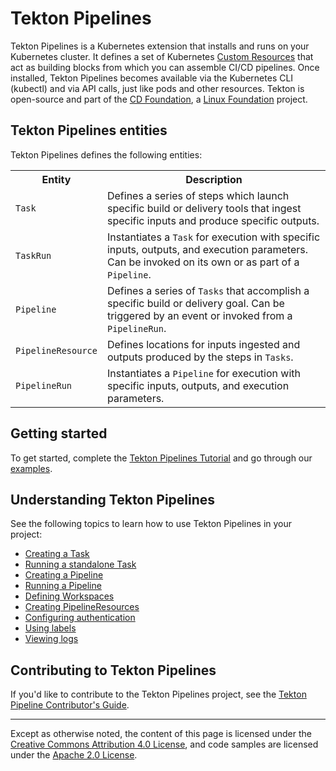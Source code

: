 <!--
---
title: "Tasks and Pipelines"
linkTitle: "Tasks and Pipelines"
weight: 2
description: >
  Building Blocks of Tekton CI/CD Workflow
---
-->
# Tekton Pipelines

Tekton Pipelines is a Kubernetes extension that installs and runs on your Kubernetes cluster.
It defines a set of Kubernetes [Custom Resources](https://kubernetes.io/docs/concepts/extend-kubernetes/api-extension/custom-resources/) that act as building blocks from which you can assemble CI/CD pipelines. Once installed,
Tekton Pipelines becomes available via the Kubernetes CLI (kubectl) and via API calls, just
like pods and other resources. Tekton is open-source and part of the [CD Foundation](https://cd.foundation/),
a [Linux Foundation](https://www.linuxfoundation.org/projects/) project.

## Tekton Pipelines entities

Tekton Pipelines defines the following entities:

<table>
  <tr>
    <th>Entity</th>
    <th>Description</th>
  </tr>
  <tr>
    <td><code>Task</code></td>
    <td>Defines a series of steps which launch specific build or delivery tools that ingest specific inputs and produce specific outputs.</td>
  </tr>
  <tr>
    <td><code>TaskRun</code></td>
    <td>Instantiates a <code>Task</code> for execution with specific inputs, outputs, and execution parameters. Can be invoked on its own or as part of a <code>Pipeline</code>.</td>
  </tr>
  <tr>
    <td><code>Pipeline</code></td>
    <td>Defines a series of <code>Tasks</code> that accomplish a specific build or delivery goal. Can be triggered by an event or invoked from a <code>PipelineRun</code>.</td>
  </tr>
  <tr>
    <td><code>PipelineResource</code></td>
    <td>Defines locations for inputs ingested and outputs produced by the steps in <code>Tasks</code>.</td>
  </tr>
  <tr>
    <td><code>PipelineRun</code></td>
    <td>Instantiates a <code>Pipeline</code> for execution with specific inputs, outputs, and execution parameters.</td>
  </tr>
</table>

## Getting started

To get started, complete the [Tekton Pipelines Tutorial](https://github.com/tektoncd/pipeline/blob/master/docs/tutorial.md) and go through our 
[examples](https://github.com/tektoncd/pipeline/tree/master/examples).

## Understanding Tekton Pipelines

See the following topics to learn how to use Tekton Pipelines in your project:

- [Creating a Task](tasks.md)
- [Running a standalone Task](taskruns.md)
- [Creating a Pipeline](pipelines.md)
- [Running a Pipeline](pipelineruns.md)
- [Defining Workspaces](workspaces.md)
- [Creating PipelineResources](resources.md)
- [Configuring authentication](auth.md)
- [Using labels](labels.md)
- [Viewing logs](logs.md)

## Contributing to Tekton Pipelines

If you'd like to contribute to the Tekton Pipelines project, see the [Tekton Pipeline Contributor's Guide](https://github.com/tektoncd/pipeline/blob/master/CONTRIBUTING.md).

---

Except as otherwise noted, the content of this page is licensed under the
[Creative Commons Attribution 4.0 License](https://creativecommons.org/licenses/by/4.0/),
and code samples are licensed under the
[Apache 2.0 License](https://www.apache.org/licenses/LICENSE-2.0).
